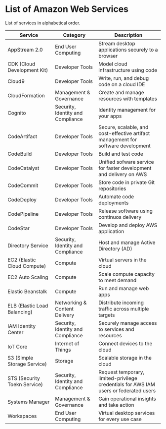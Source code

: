 # List of Amazon Web Services

List of services in alphabetical order.

| Service | Category | Description |
| - | - | - |
| AppStream 2.0 | End User Computing | Stream desktop applications securely to a browser |
| CDK (Cloud Development Kit) | Developer Tools | Model cloud infrastructure using code |
| Cloud9 | Developer Tools | Write, run, and debug code on a cloud IDE |
| CloudFormation | Management & Governance | Create and manage resources with templates |
| Cognito | Security, Identity and Compliance | Identity management for your apps |
| CodeArtifact | Developer Tools | Secure, scalable, and cost-effective artifact management for software development |
| CodeBuild | Developer Tools | Build and test code |
| CodeCatalyst | Developer Tools | Unified sofware service for faster development and delivery on AWS |
| CodeCommit | Developer Tools | Store code in private Git repositories |
| CodeDeploy | Developer Tools | Automate code deployments |
| CodePipeline | Developer Tools | Release software using continuos delivery |
| CodeStar | Developer Tools | Develop and deploy AWS application |
| Directory Service | Security, Identity and Compliance | Host and manage Active Directory (AD) |
| EC2 (Elastic Cloud Compute) | Compute | Virtual servers in the cloud |
| EC2 Auto Scaling | Compute | Scale compute capacity to meet demand |
| Elastic Beanstalk | Compute | Run and manage web apps |
| ELB (Elastic Load Balancing) | Networking & Content Delivery | Distribute incoming traffic across multiple targets |
| IAM Identity Center | Security, Identity and Compliance | Securely manage access to services and resources |
| IoT Core | Internet of Things | Connect devices to the cloud |
| S3 (Simple Storage Service) | Storage | Scalable storage in the cloud |
| STS (Security Toekn Service) | Security, Identity and Compliance | Request temporary, limited-privilege credentials for AWS IAM users or federated users |
| Systems Manager | Management & Governance | Gain operational insights and take action |
| Workspaces | End User Computing | Virtual desktop services for every use case |